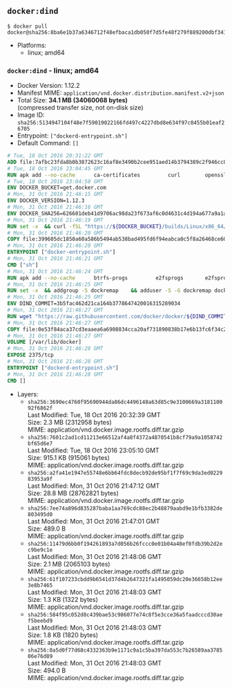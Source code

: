 ## `docker:dind`

```console
$ docker pull docker@sha256:8ba6e1b37a6346712f48efbaca1db050f7d5fe48f279f889200dbf341e1f9f1a
```

-	Platforms:
	-	linux; amd64

### `docker:dind` - linux; amd64

-	Docker Version: 1.12.2
-	Manifest MIME: `application/vnd.docker.distribution.manifest.v2+json`
-	Total Size: **34.1 MB (34060068 bytes)**  
	(compressed transfer size, not on-disk size)
-	Image ID: `sha256:5134947104f48e7f59019022166fd497c4227dbd8e634f97c0455b01eaf26705`
-	Entrypoint: `["dockerd-entrypoint.sh"]`
-	Default Command: `[]`

```dockerfile
# Tue, 18 Oct 2016 20:31:22 GMT
ADD file:7afbc23fda8b0b3872623c16af8e3490b2cee951aed14b3794389c2f946cc8c7 in / 
# Tue, 18 Oct 2016 23:04:45 GMT
RUN apk add --no-cache 		ca-certificates 		curl 		openssl
# Tue, 18 Oct 2016 23:04:50 GMT
ENV DOCKER_BUCKET=get.docker.com
# Mon, 31 Oct 2016 21:46:15 GMT
ENV DOCKER_VERSION=1.12.3
# Mon, 31 Oct 2016 21:46:16 GMT
ENV DOCKER_SHA256=626601deb41d9706ac98da23f673af6c0d4631c4d194a677a9a1a07d7219fa0f
# Mon, 31 Oct 2016 21:46:19 GMT
RUN set -x 	&& curl -fSL "https://${DOCKER_BUCKET}/builds/Linux/x86_64/docker-${DOCKER_VERSION}.tgz" -o docker.tgz 	&& echo "${DOCKER_SHA256} *docker.tgz" | sha256sum -c - 	&& tar -xzvf docker.tgz 	&& mv docker/* /usr/local/bin/ 	&& rmdir docker 	&& rm docker.tgz 	&& docker -v
# Mon, 31 Oct 2016 21:46:20 GMT
COPY file:399605dc1850a60a586b5494ab538bad495fd6f94eabca0c5f8a26468ce6030f in /usr/local/bin/ 
# Mon, 31 Oct 2016 21:46:20 GMT
ENTRYPOINT ["docker-entrypoint.sh"]
# Mon, 31 Oct 2016 21:46:21 GMT
CMD ["sh"]
# Mon, 31 Oct 2016 21:46:24 GMT
RUN apk add --no-cache 		btrfs-progs 		e2fsprogs 		e2fsprogs-extra 		iptables 		xfsprogs 		xz
# Mon, 31 Oct 2016 21:46:25 GMT
RUN set -x 	&& addgroup -S dockremap 	&& adduser -S -G dockremap dockremap 	&& echo 'dockremap:165536:65536' >> /etc/subuid 	&& echo 'dockremap:165536:65536' >> /etc/subgid
# Mon, 31 Oct 2016 21:46:25 GMT
ENV DIND_COMMIT=3b5fac462d21ca164b3778647420016315289034
# Mon, 31 Oct 2016 21:46:27 GMT
RUN wget "https://raw.githubusercontent.com/docker/docker/${DIND_COMMIT}/hack/dind" -O /usr/local/bin/dind 	&& chmod +x /usr/local/bin/dind
# Mon, 31 Oct 2016 21:46:27 GMT
COPY file:0e53f84aca37cd3eaaea6a6908834cca20af731890838b17e6b13fc6f34c20b3 in /usr/local/bin/ 
# Mon, 31 Oct 2016 21:46:27 GMT
VOLUME [/var/lib/docker]
# Mon, 31 Oct 2016 21:46:28 GMT
EXPOSE 2375/tcp
# Mon, 31 Oct 2016 21:46:28 GMT
ENTRYPOINT ["dockerd-entrypoint.sh"]
# Mon, 31 Oct 2016 21:46:28 GMT
CMD []
```

-	Layers:
	-	`sha256:3690ec4760f95690944da86dc4496148a63d85c9e3100669a318110092f6862f`  
		Last Modified: Tue, 18 Oct 2016 20:32:39 GMT  
		Size: 2.3 MB (2312958 bytes)  
		MIME: application/vnd.docker.image.rootfs.diff.tar.gzip
	-	`sha256:7601c2ad1cd11213e66512af4a8f4372a4870541b8cf79a9a1058742bf65d6e7`  
		Last Modified: Tue, 18 Oct 2016 23:05:10 GMT  
		Size: 915.1 KB (915061 bytes)  
		MIME: application/vnd.docker.image.rootfs.diff.tar.gzip
	-	`sha256:a2fa41e1947e55748e6bb64fdc8decb92de95bf1f7f69c9da3ed022983953a9f`  
		Last Modified: Mon, 31 Oct 2016 21:47:12 GMT  
		Size: 28.8 MB (28762821 bytes)  
		MIME: application/vnd.docker.image.rootfs.diff.tar.gzip
	-	`sha256:7ee74a896d835287baba1aa769cdc88ec2b48879aabd9e1bfb3382de803495d0`  
		Last Modified: Mon, 31 Oct 2016 21:47:01 GMT  
		Size: 489.0 B  
		MIME: application/vnd.docker.image.rootfs.diff.tar.gzip
	-	`sha256:11479d6bb0f194261893a7d056b26fccc0e01b04a48ef0fdb39b2d2ec9be9c1e`  
		Last Modified: Mon, 31 Oct 2016 21:48:06 GMT  
		Size: 2.1 MB (2065103 bytes)  
		MIME: application/vnd.docker.image.rootfs.diff.tar.gzip
	-	`sha256:61f107233cbdd9b6541d37d4b2647321fa1495059dc20e36658b12ee3e8b7465`  
		Last Modified: Mon, 31 Oct 2016 21:48:03 GMT  
		Size: 1.3 KB (1322 bytes)  
		MIME: application/vnd.docker.image.rootfs.diff.tar.gzip
	-	`sha256:584f95c052d8c439bae53c986077e74c8f5e3cce36a5faadcccd30aef5beebd9`  
		Last Modified: Mon, 31 Oct 2016 21:48:03 GMT  
		Size: 1.8 KB (1820 bytes)  
		MIME: application/vnd.docker.image.rootfs.diff.tar.gzip
	-	`sha256:0a5d0f77d68c4332363b9e1171c9a1c5ba397da553c7b26589aa378506e76d89`  
		Last Modified: Mon, 31 Oct 2016 21:48:03 GMT  
		Size: 494.0 B  
		MIME: application/vnd.docker.image.rootfs.diff.tar.gzip
